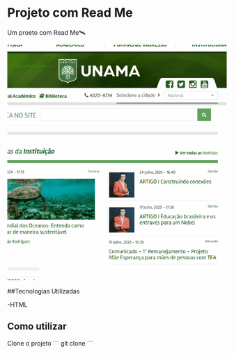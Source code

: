 #  Projeto com Read Me
Um proeto com Read Me🛰️

[<img src="./novoteste.gif" alt="um gif do site da Unama">](https://www.unama.br/institucional/nacional)

##Tecnologias Utilizadas

-HTML

## Como utilizar

Clone o projeto
´´´
git clone
´´´

